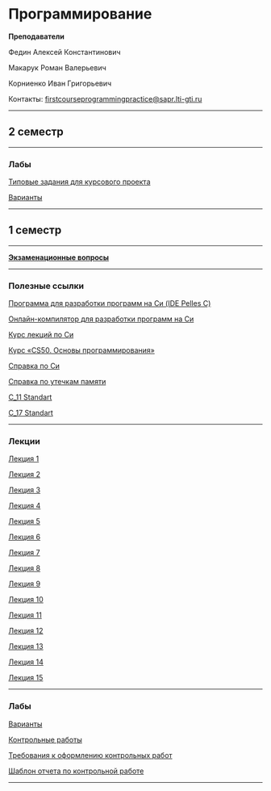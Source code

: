 # Программирование

**Преподаватели**

Федин Алексей Константинович

Макарук Роман Валерьевич

Корниенко Иван Григорьевич

Контакты: firstcourseprogrammingpractice@sapr.lti-gti.ru

____________
## 2 семестр
___________

### Лабы
[Типовые задания для курсового проекта](../Files/Programming/Курсовой%20проект%20(типовые%20задания).pdf)

[Варианты](https://github.com/Veldorn/SPbGTI/blob/main/Archive/Files/Documents/GroupList_1_sem.md)


____________
## 1 семестр
___________

[**Экзаменационные вопросы**](../Files/Programming/Экзаменационные%20вопросы.pdf)
___________
### Полезные ссылки

[Программа для разработки программ на Си (IDE Pelles C)](http://www.smorgasbordet.com/pellesc/)

[Онлайн-компилятор для разработки программ на Си](https://ideone.com/)

[Курс лекций по Си](https://learnc.info/c/)

[Курс «CS50. Основы программирования»](https://javarush.ru/quests/QUEST_HARVARD_CS50)

[Справка по Си](https://en.cppreference.com/w/c)

[Справка по утечкам памяти](https://m.youtube.com/watch?v=1stQbTuUBIE) 

[C_11 Standart](../Files/Programming/С11_Standart.pdf)

[C_17 Standart](../Files/Programming/C17_Standart_Draft.pdf)
_________
### Лекции

[Лекция 1](../Files/Programming/Лекция%201.pdf)

[Лекция 2](../Files/Programming/Лекция%202.pdf)

[Лекция 3](../Files/Programming/Лекция%203.pdf)

[Лекция 4](../Files/Programming/Лекция%204.pdf)

[Лекция 5](../Files/Programming/Лекция%205.pdf)

[Лекция 6](../Files/Programming/Лекция%206.pdf)

[Лекция 7](../Files/Programming/Лекция%207.pdf)

[Лекция 8](../Files/Programming/Лекция%208.pdf)

[Лекция 9](../Files/Programming/Лекция%209.pdf)

[Лекция 10](../Files/Programming/Лекция%2010.pdf)

[Лекция 11](../Files/Programming/Лекция%2011.pdf)

[Лекция 12](../Files/Programming/Лекция%2012.pdf)

[Лекция 13](../Files/Programming/Лекция%2013.pdf)

[Лекция 14](../Files/Programming/Лекция%2014.pdf)

[Лекция 15](../Files/Programming/Лекция%2015.pdf)
___________
### Лабы

[Варианты](https://github.com/Veldorn/SPbGTI/blob/main/Archive/Files/Documents/GroupList_1_sem.md)

[Контрольные работы](../Files/Programming/Kонтрольные_работы.pdf)

[Требования к оформлению контрольных работ](../Files/Programming/Требования%20к%20оформлению%20ВКР.pdf)

[Шаблон отчета по контрольной работе](../Files/Programming/Шаблон_отчёта_по_контрольной_работе_САПР_V5.docx)
___________
